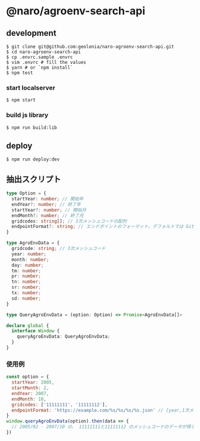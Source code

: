 #  @naro/agroenv-search-api

## development

```shell
$ git clone git@github.com:geolonia/naro-agroenv-search-api.git
$ cd naro-agroenv-search-api
$ cp .envrc.sample .envrc
$ vim .envrc # fill the values
$ yarn # or `npm install`
$ npm test
```

### start localserver

```shell
$ npm start
```

### build js library

```shell
$ npm run build:lib
```

## deploy

```shell
$ npm run deploy:dev
```

## 抽出スクリプト

```typescript
type Option = {
  startYear: number; // 開始年
  endYear?: number; // 終了年
  startYear?: number; // 開始月
  endMonth?: number; // 終了月
  gridcodes: string[]; // 3次メッシュコードの配列
  endpointFormat?: string; // エンドポイントのフォーマット。デフォルトでは GitHub Pages での静的配信 API を指定
}

type AgroEnvData = {
  gridcode: string; // 3次メッシュコード
  year: number;
  month: number;
  day: number;
  tm: number;
  pr: number;
  tn: number;
  sr: number;
  tx: number;
  sd: number;
}

type QueryAgroEnvData = (option: Option) => Promise<AgroEnvData[]>

declare global {
  interface Window {
    queryAgroEnvData: QueryAgroEnvData;
  }
}
```

### 使用例

```javascript
const option = {
  startYear: 2005,
  startMonth: 2,
  endYear: 2007,
  endMonth: 10,
  gridcodes: ['11111111', '11111112'],
  endpointFormat: 'https://example.com/%s/%s/%s/%s.json' // [year,1次メッシュコード,2次メッシュコード,3次メッシュコード]という形でフォーマットされる
}
window.queryAgroEnvData(option).then(data => {
  // 2005/02 - 2007/10 の、 11111111と11111112 のメッシュコードのデータが得られる
})
```
